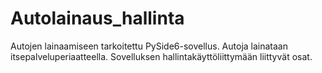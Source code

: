 # Autolainaus_hallinta
Autojen lainaamiseen tarkoitettu PySide6-sovellus. Autoja lainataan itsepalveluperiaatteella. Sovelluksen hallintakäyttöliittymään liittyvät osat.
